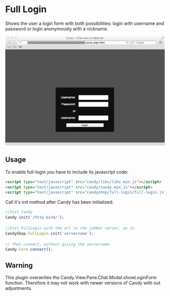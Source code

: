 # Full Login
Shows the user a login form with both possibilities: login with username and
password or login anonymously with a nickname.

![FullLogin](screenshot.png)

## Usage
To enable full-login you have to include its javascript code:

```HTML
<script type="text/javascript" src="candy/libs/libs.min.js"></script>
<script type="text/javascript" src="candy/candy.min.js"></script>
<script type="text/javascript" src="candyshop/full-login/full-login.js"></script>
```

Call it's init method after Candy has been initialized:

```JavaScript
//Init Candy
Candy.init('/http-bind/');

//Init FullLogin with the url to the jabber server, as in
CandyShop.FullLogin.init('servername');

// Then connect, without giving the servername
Candy.Core.connect();

```

## Warning
This plugin overwrites the Candy.View.Pane.Chat.Modal.showLoginForm function.
Therefore it may not work with newer versions of Candy with out adjustments.
